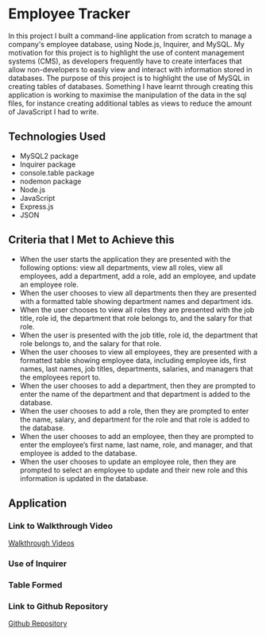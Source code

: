 # Employee Tracker

In this project I built a command-line application from scratch to manage a company's employee database, using Node.js, Inquirer, and MySQL. My motivation for this project is to highlight the use of content management systems (CMS), as developers frequently have to create interfaces that allow non-developers to easily view and interact with information stored in databases. The purpose of this project is to highlight the use of MySQL in creating tables of databases. Something I have learnt through creating this application is working to maximise the manipulation of the data in the sql files, for instance creating additional tables as views to reduce the amount of JavaScript I had to write. 

## Technologies Used

* MySQL2 package
* Inquirer package
* console.table package
* nodemon package
* Node.js
* JavaScript
* Express.js 
* JSON

## Criteria that I Met to Achieve this

* When the user starts the application they are presented with the following options: view all departments, view all roles, view all employees, add a department, add a role, add an employee, and update an employee role.
* When the user chooses to view all departments then they are presented with a formatted table showing department names and department ids.
* When the user chooses to view all roles they are presented with the job title, role id, the department that role belongs to, and the salary for that role.
* When the user is presented with the job title, role id, the department that role belongs to, and the salary for that role.
* When the user chooses to view all employees, they are presented with a formatted table showing employee data, including employee ids, first names, last names, job titles, departments, salaries, and managers that the employees report to.
* When the user chooses to add a department, then they are prompted to enter the name of the department and that department is added to the database.
* When the user chooses to add a role, then they are  prompted to enter the name, salary, and department for the role and that role is added to the database.
* When the user chooses to add an employee, then they are prompted to enter the employee’s first name, last name, role, and manager, and that employee is added to the database.
* When the user chooses to update an employee role, then they are prompted to select an employee to update and their new role and this information is updated in the database. 

## Application

### Link to Walkthrough Video
[Walkthrough Videos](https://drive.google.com/file/d/14OtyBqN__AYTHKlLahso-SlcV5Hg6Q3u/view)

### Use of Inquirer
### Table Formed

### Link to Github Repository
[Github Repository](https://github.com/LisaCR01/Employee-Tracker.git)
